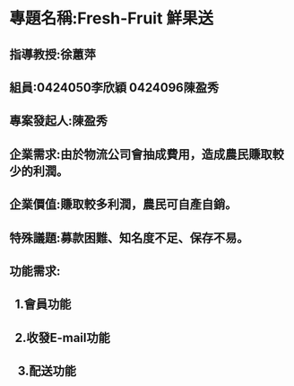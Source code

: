 # 專題名稱:Fresh-Fruit 鮮果送
## 指導教授:徐蕙萍
## 組員:0424050李欣穎 0424096陳盈秀
## 專案發起人:陳盈秀
## 企業需求:由於物流公司會抽成費用，造成農民賺取較少的利潤。
## 企業價值:賺取較多利潤，農民可自產自銷。
## 特殊議題:募款困難、知名度不足、保存不易。
## 功能需求:
##    1.會員功能
##    2.收發E-mail功能
##    3.配送功能
